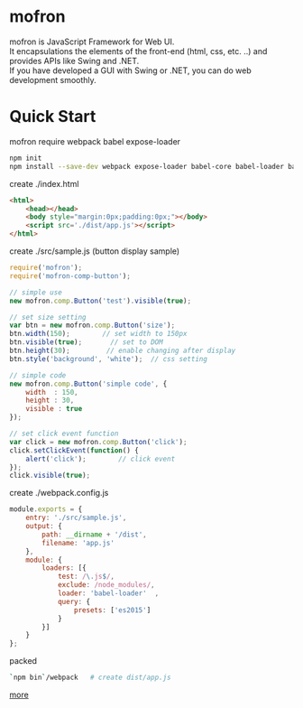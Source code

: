 # mofron

mofron is JavaScript Framework for Web UI.<br>
It encapsulations the elements of the front-end (html, css, etc. ..) and provides APIs like Swing and .NET. <br>
If you have developed a GUI with Swing or .NET, you can do web development smoothly.<br>

# Quick Start

mofron require webpack babel expose-loader

```bash
npm init
npm install --save-dev webpack expose-loader babel-core babel-loader babel-preset-es2015 mofron 
```

create ./index.html

```html
<html>
    <head></head>
    <body style="margin:0px;padding:0px;"></body>
    <script src='./dist/app.js'></script>
</html>
```

create ./src/sample.js (button display sample)

```javascript
require('mofron'); 
require('mofron-comp-button');

// simple use
new mofron.comp.Button('test').visible(true); 

// set size setting
var btn = new mofron.comp.Button('size');
btn.width(150);        // set width to 150px
btn.visible(true);       // set to DOM
btn.height(30);         // enable changing after display
btn.style('background', 'white');  // css setting

// simple code
new mofron.comp.Button('simple code', {
    width  : 150,
    height : 30,
    visible : true
});

// set click event function
var click = new mofron.comp.Button('click');
click.setClickEvent(function() {
    alert('click');        // click event
});
click.visible(true);
```

create ./webpack.config.js

```javascript
module.exports = {
    entry: './src/sample.js', 
    output: {
        path: __dirname + '/dist',
        filename: 'app.js' 
    },
    module: {
        loaders: [{
            test: /\.js$/,
            exclude: /node_modules/,
            loader: 'babel-loader'  ,
            query: {
                presets: ['es2015']  
            }
        }]
    }
};
```
packed

```bash
`npm bin`/webpack   # create dist/app.js
```


[more](http://qiita.com/Ki4mTaria/items/3d2ccc1c9867ee9270bf)
